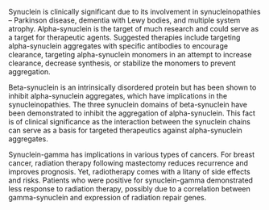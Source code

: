 Synuclein is clinically significant due to its involvement in synucleinopathies – Parkinson disease, dementia with Lewy bodies, and multiple system atrophy. Alpha-synuclein is the target of much research and could serve as a target for therapeutic agents. Suggested therapies include targeting alpha-synuclein aggregates with specific antibodies to encourage clearance, targeting alpha-synuclein monomers in an attempt to increase clearance, decrease synthesis, or stabilize the monomers to prevent aggregation.

Beta-synuclein is an intrinsically disordered protein but has been shown to inhibit alpha-synuclein aggregates, which have implications in the synucleinopathies. The three synuclein domains of beta-synuclein have been demonstrated to inhibit the aggregation of alpha-synuclein. This fact is of clinical significance as the interaction between the synuclein chains can serve as a basis for targeted therapeutics against alpha-synuclein aggregates.

Synuclein-gamma has implications in various types of cancers. For breast cancer, radiation therapy following mastectomy reduces recurrence and improves prognosis. Yet, radiotherapy comes with a litany of side effects and risks. Patients who were positive for synuclein-gamma demonstrated less response to radiation therapy, possibly due to a correlation between gamma-synuclein and expression of radiation repair genes.